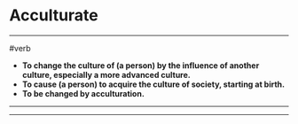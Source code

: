 # Acculturate
---
#verb
- **To change the culture of (a person) by the influence of another culture, especially a more advanced culture.**
- **To cause (a person) to acquire the culture of society, starting at birth.**
- **To be changed by acculturation.**
---
---
